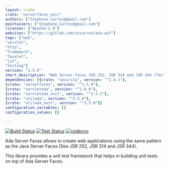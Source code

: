 ```yaml
---
layout: crate
crate: "serverfaces_unit"
authors: ["Stephane.Carrez@gmail.com"]
maintainers: ["Stephane.Carrez@gmail.com"]
licenses: ["Apache-2.0"]
websites: ["https://gitlab.com/stcarrez/ada-asf"]
tags: ["web",
"servlet",
"http",
"framework",
"facelet",
"jsf",
"testing"]
version: "1.5.0"
short_description: "Web Server Faces JSR 252, JSR 314 and JSR 344 (Testing framework)"
dependencies: [{crate: "security", version: "^1.4.1"},
{crate: "serverfaces", version: "^1.5.0"},
{crate: "servletada", version: "^1.6.0"},
{crate: "servletada_unit", version: "^1.5.3"},
{crate: "utilada", version: "^2.5.0"},
{crate: "utilada_unit", version: "^2.5.0"}]
configuration_variables: []
configuration_values: []

---
```

[![Build Status](https://img.shields.io/jenkins/s/http/jenkins.vacs.fr/Ada-Server-Faces.svg)](https://jenkins.vacs.fr/job/Ada-Server-Faces/)
[![Test Status](https://img.shields.io/jenkins/t/http/jenkins.vacs.fr/Ada-Server-Faces.svg)](https://jenkins.vacs.fr/job/Ada-Server-Faces/)
[![codecov](https://codecov.io/gh/stcarrez/ada-asf/branch/master/graph/badge.svg)](https://codecov.io/gh/stcarrez/ada-asf)

Ada Server Faces allows to create web applications using the same pattern
as the Java Server Faces (See JSR 252, JSR 314 and JSR 344). 

This library provides a unit test framework that helps in building unit tests
on top of Ada Server Faces.



